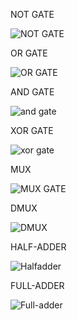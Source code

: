 NOT GATE


![NOT GATE](https://github.com/Guru-vedhanth/BOCS/assets/88874107/97e3817f-d387-467e-8162-b4d35d459975)


OR GATE

![OR GATE](https://github.com/Guru-vedhanth/BOCS/assets/88874107/aefd3226-9f42-4436-ae44-16e5ace156cf)


AND GATE 

![and gate](https://github.com/Guru-vedhanth/BOCS/assets/88874107/874ae44e-0489-4832-ac41-cb3ffe24ab76)

XOR GATE 

![xor gate](https://github.com/Guru-vedhanth/BOCS/assets/88874107/4538c7d2-c2b1-43d7-957c-902ec09b86fa)


MUX

![MUX GATE ](https://github.com/Guru-vedhanth/BOCS/assets/88874107/10df8d6c-676d-4e55-9bed-e5aac67c9ca8)


DMUX

![DMUX](https://github.com/Guru-vedhanth/BOCS/assets/88874107/1eb11f00-5b3e-4ace-97ea-5645713d4a58)

HALF-ADDER

![Halfadder](https://github.com/Guru-vedhanth/BOCS/assets/88874107/5d4dad6d-269b-49e5-b1d0-3cfe6fefcdb9)

FULL-ADDER

![Full-adder](https://github.com/Guru-vedhanth/BOCS/assets/88874107/a3af8ed3-a41d-415f-beaf-ba923b610a48)




